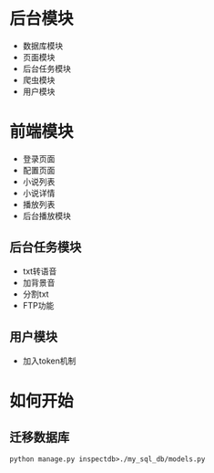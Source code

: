 # 后台模块

- 数据库模块
- 页面模块
- 后台任务模块
- 爬虫模块
- 用户模块

# 前端模块

- 登录页面
- 配置页面
- 小说列表
- 小说详情
- 播放列表
- 后台播放模块

## 后台任务模块

- txt转语音
- 加背景音
- 分割txt
- FTP功能

## 用户模块

- 加入token机制

# 如何开始

## 迁移数据库
```angular2html
python manage.py inspectdb>./my_sql_db/models.py
```